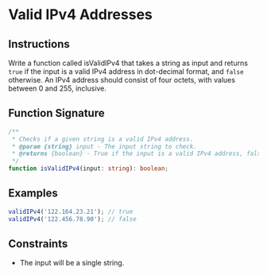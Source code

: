 # Valid IPv4 Addresses

## Instructions

Write a function called isValidIPv4 that takes a string as input and returns `true` if the input is a valid IPv4 address in dot-decimal format, and `false` otherwise. An IPv4 address should consist of four octets, with values between 0 and 255, inclusive.

## Function Signature

```ts
/**
 * Checks if a given string is a valid IPv4 address.
 * @param {string} input - The input string to check.
 * @returns {boolean} - True if the input is a valid IPv4 address, false otherwise.
 */
function isValidIPv4(input: string): boolean;
```

## Examples

```ts
validIPv4('122.164.23.21'); // true
validIPv4('122.456.78.90'); // false
```

## Constraints

- The input will be a single string.
